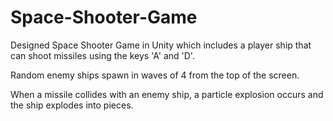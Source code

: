 # Space-Shooter-Game

Designed Space Shooter Game in Unity which includes a player ship that can shoot missiles using the keys 'A' and 'D'.

Random enemy ships spawn in waves of 4 from the top of the screen.

When a missile collides with an enemy ship, a particle explosion occurs and the ship explodes into pieces.
